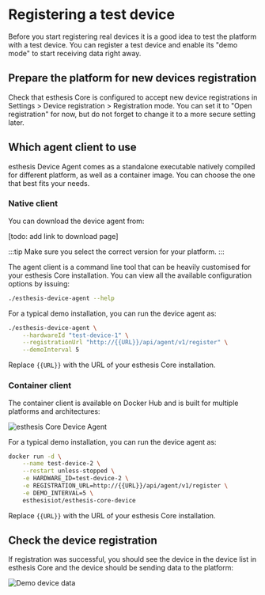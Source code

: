 # Registering a test device
Before you start registering real devices it is a good idea to test the platform with a test device.
You can register a test device and enable its "demo mode" to start receiving data right away.

## Prepare the platform for new devices registration
Check that esthesis Core is configured to accept new device registrations in
Settings > Device registration > Registration mode. You can set it to "Open registration" for now,
but do not forget to change it to a more secure setting later.

## Which agent client to use
esthesis Device Agent comes as a standalone executable natively compiled for different platform, as
well as a container image. You can choose the one that best fits your needs.

### Native client
You can download the device agent from:

[todo: add link to download page]

:::tip
Make sure you select the correct version for your platform.
:::

The agent client is a command line tool that can be heavily customised for your esthesis Core
installation. You can view all the available configuration options by issuing:

```bash
./esthesis-device-agent --help
```

For a typical demo installation, you can run the device agent as:

```bash
./esthesis-device-agent \
	--hardwareId "test-device-1" \
	--registrationUrl "http://{{URL}}/api/agent/v1/register" \
	--demoInterval 5
```

Replace `{{URL}}` with the URL of your esthesis Core installation.

### Container client
The container client is available on Docker Hub and is built for multiple platforms and architectures:

![esthesis Core Device Agent](https://hub.docker.com/repository/docker/esthesisiot/esthesis-core-device/general)

For a typical demo installation, you can run the device agent as:

```bash
docker run -d \
	--name test-device-2 \
	--restart unless-stopped \
	-e HARDWARE_ID=test-device-2 \
	-e REGISTRATION_URL=http://{{URL}}/api/agent/v1/register \
	-e DEMO_INTERVAL=5 \
	esthesisiot/esthesis-core-device
```

Replace `{{URL}}` with the URL of your esthesis Core installation.

## Check the device registration
If registration was successful, you should see the device in the device list in esthesis Core and
the device should be sending data to the platform:

![Demo device data](/img/docs/startup-guide/demo-device-data.png)
